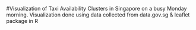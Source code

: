#Visualization of Taxi Availability Clusters in Singapore on a busy Monday morning. Visualization done using data collected from data.gov.sg & leaflet package in R
